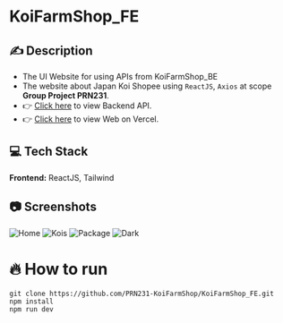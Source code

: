 # KoiFarmShop_FE

## ✍️ Description
* The UI Website for using APIs from KoiFarmShop_BE
* The website about Japan Koi Shopee using `ReactJS`, `Axios` at scope **Group Project PRN231**.
* 👉 [Click here](#) to view Backend API.
* 👉 [Click here](#) to view Web on Vercel.

## 💻 Tech Stack

**Frontend:** ReactJS, Tailwind

## 📷 Screenshots

![Home](#)
![Kois](#)
![Package](#)
![Dark](#)

# 🔥 How to run

```
git clone https://github.com/PRN231-KoiFarmShop/KoiFarmShop_FE.git
npm install
npm run dev
```
